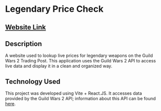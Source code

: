 # Legendary Price Check

## [Website Link](https://marshallsteele.github.io/legendary-price-check/)

## Description

A website used to lookup live prices for legendary weapons on the Guild Wars 2 Trading Post. This application uses the Guild Wars 2 API to access live data and display it in a clean and organized way.

## Technology Used

This project was developed using Vite + React.JS. It accesses data provided by the Guild Wars 2 API; information about this API can be found [here](https://wiki.guildwars2.com/wiki/API:Main).
